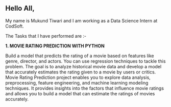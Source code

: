 ## Hello All,

My name is Mukund Tiwari and I am working as a Data Science Intern at CodSoft. 

The Tasks that I have performed are :- 

**1. MOVIE RATING PREDICTION WITH PYTHON**

Build a model that predicts the rating of a movie based on features like genre, director, and actors. You can use regression techniques to tackle this problem.
The goal is to analyze historical movie data and develop a model that accurately estimates the rating given to a movie by users or critics.
Movie Rating Prediction project enables you to explore data analysis, preprocessing, feature engineering, and machine learning modeling techniques. 
It provides insights into the factors that influence movie ratings and allows you to build a model that can estimate the ratings of movies accurately.

